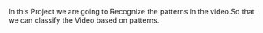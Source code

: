 In this Project we are going to Recognize the patterns in the video.So that we can classify the Video based on patterns.